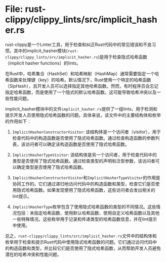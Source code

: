 # File: rust-clippy/clippy_lints/src/implicit_hasher.rs

rust-clippy是一个Linter工具，用于检查和纠正Rust代码中的常见错误和不良习惯。其中的implicit_hasher模块(`rust-clippy/clippy_lints/src/implicit_hasher.rs`)是用于检查隐式哈希函数（implicit hasher functions）的lints。

在Rust中，哈希集合（HashSet）和哈希映射（HashMap）通常需要指定一个哈希函数来处理键（key）的哈希。默认情况下，Rust使用一个特定的哈希函数（SipHash），且开发人员可以选择指定其他哈希函数。然而，有时程序员会忘记指定哈希函数，而是使用了一个隐式的默认哈希函数。这可能导致哈希冲突以及一些性能问题。

implicit_hasher模块中的文件`implicit_hasher.rs`提供了一组lints，用于检测和提示开发人员使用隐式哈希函数的问题。具体来说，该文件中的主要结构体和枚举的作用如下：

1. `ImplicitHasherConstructorVisitor`: 该结构体是一个访问者（visitor），用于检查代码中的构造函数是否使用了隐式哈希函数。通过检查构造函数的参数列表，该访问者可以确定该构造函数是否使用了隐式哈希函数。

2. `ImplicitHasherTypeVisitor`: 该结构体是另一个访问者，用于检查代码中的类型是否使用了隐式哈希函数。通过检查类型的声明和泛型参数，该访问者可以确定类型是否使用了隐式哈希函数。

3. `ImplicitHasherConstructorVisitor`和`ImplicitHasherTypeVisitor`的作用是协同工作的。它们通过递归地访问代码中的构造函数和类型，检查它们是否使用隐式哈希函数。如果发现使用了隐式哈希函数，这些访问者会发出相关的lint提示。

4. `ImplicitHasherType`枚举包含了使用隐式哈希函数的类型的不同情况。这些情况包括：未指定哈希函数、使用默认哈希函数、使用自定义哈希函数以及其他一些特殊情况。这些枚举用于记录和传递类型的哈希函数信息，并在lint提示中使用。

总之，`rust-clippy/clippy_lints/src/implicit_hasher.rs`文件中的结构体和枚举用于检查和提示Rust代码中使用隐式哈希函数的问题。它们通过访问代码中的构造函数和类型，并比较它们是否使用了隐式哈希函数，从而帮助开发人员避免潜在的哈希冲突和性能问题。

